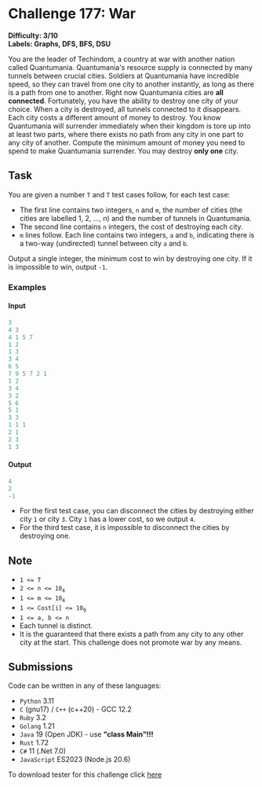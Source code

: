 # Challenge 177: War

**Difficulty: 3/10  
Labels: Graphs, DFS, BFS, DSU**

You are the leader of Techindom, a country at war with another nation called Quantumania. Quantumania's resource supply is connected by many tunnels between crucial cities. Soldiers at Quantumania have incredible speed, so they can travel from one city to another instantly, as long as there is a path from one to another. Right now Quantumania cities are **all connected**.
Fortunately, you have the ability to destroy one city of your choice. When a city is destroyed, all tunnels connected to it disappears. Each city costs a different amount of money to destroy. You know Quantumania will surrender immediately when their kingdom is tore up into at least two parts, where there exists no path from any city in one part to any city of another.
Compute the minimum amount of money you need to spend to make Quantumania surrender. You may destroy **only one** city.

## Task

You are given a number `T` and `T` test cases follow, for each test case:

- The first line contains two integers, `n` and `m`, the number of cities (the cities are labelled 1, 2, ..., n) and the number of tunnels in Quantumania.
- The second line contains `n` integers, the cost of destroying each city.
- `m` lines follow. Each line contains two integers, `a` and `b`, indicating there is a two-way (undirected) tunnel between city `a` and `b`.

Output a single integer, the minimum cost to win by destroying one city. If it is impossible to win, output `-1`.

### Examples

#### Input

```rust
3
4 3
4 1 5 7
1 2
1 3
3 4
6 5
7 9 5 7 2 1
1 2
3 4
3 2
5 6
5 1
3 3
1 1 1
2 1
2 3
1 3
```

#### Output

```rust
4
‌2
-1
```

- For the first test case, you can disconnect the cities by destroying either city `1` or city `3`. City `1` has a lower cost, so we output `4`.
- For the third test case, it is impossible to disconnect the cities by destroying one.

## Note

- `1 <= T`
- `2 <= n <= 10`<sub>`4`</sub>
- `1 <= m <= 10`<sub>`4`</sub>
- `1 <= Cost[i] <= 10`<sub>`9`</sub>
- `1 <= a, b <= n`
- Each tunnel is distinct.
- It is the guaranteed that there exists a path from any city to any other city at the start.
This challenge does not promote war by any means.

## Submissions

Code can be written in any of these languages:

- `Python` 3.11
- `C` (gnu17) / `C++` (c++20) - GCC 12.2
- `Ruby` 3.2
- `Golang` 1.21
- `Java` 19 (Open JDK) - use **"class Main"!!!**
- `Rust` 1.72
- `C#` 11 (.Net 7.0)
- `JavaScript` ES2023 (Node.js 20.6)

To download tester for this challenge click [here](https://downgit.github.io/#/home?url=https://github.com/Pomroka/TWT_Challenges_Tester/tree/main/Challenge_177)
